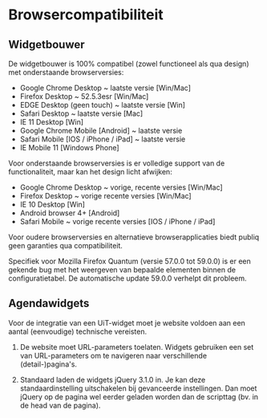 ---
---

# Browsercompatibiliteit
## Widgetbouwer
De widgetbouwer is 100% compatibel (zowel functioneel als qua design) met onderstaande browserversies:
* Google Chrome Desktop ~ laatste versie [Win/Mac]
* Firefox Desktop ~ 52.5.3esr [Win/Mac]
* EDGE Desktop (geen touch) ~ laatste versie [Win]
* Safari Desktop ~ laatste versie  [Mac]
* IE 11 Desktop  [Win]
* Google Chrome Mobile [Android] ~ laatste versie
* Safari Mobile [IOS / iPhone / iPad] ~ laatste versie
* IE Mobile 11 [Windows Phone]

Voor onderstaande browserversies is er volledige support van de functionaliteit, maar kan het design licht afwijken:
* Google Chrome Desktop ~ vorige, recente versies [Win/Mac]
* Firefox Desktop ~ vorige recente versies [Win/Mac]
* IE 10 Desktop [Win]
* Android browser 4+ [Android]
* Safari Mobile ~ vorige recente versies [IOS / iPhone / iPad]

Voor oudere browserversies en alternatieve browserapplicaties biedt publiq geen garanties qua compatibiliteit.

Specifiek voor Mozilla Firefox Quantum (versie 57.0.0 tot 59.0.0) is er een gekende bug met het weergeven van bepaalde elementen binnen de configuratietabel. De automatische update 59.0.0 verhelpt dit probleem.

## Agendawidgets
Voor de integratie van een UiT-widget moet je website voldoen aan een aantal (eenvoudige) technische vereisten.

1. De website moet URL-parameters toelaten. Widgets gebruiken een set van URL-parameters om te navigeren naar verschillende (detail-)pagina's.

2. Standaard laden de widgets jQuery 3.1.0 in. Je kan deze standaardinstelling uitschakelen bij gevanceerde instellingen. Dan moet jQuery op de pagina wel eerder geladen worden dan de scripttag (bv. in de head van de pagina).

